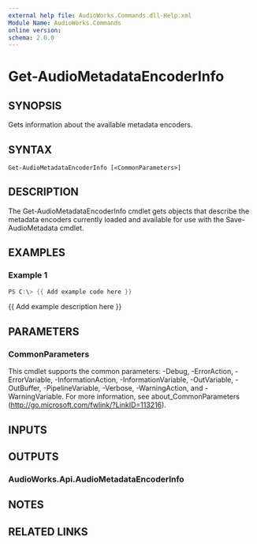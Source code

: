 ```yaml
---
external help file: AudioWorks.Commands.dll-Help.xml
Module Name: AudioWorks.Commands
online version:
schema: 2.0.0
---
```


# Get-AudioMetadataEncoderInfo

## SYNOPSIS
Gets information about the available metadata encoders.

## SYNTAX

```
Get-AudioMetadataEncoderInfo [<CommonParameters>]
```

## DESCRIPTION
The Get-AudioMetadataEncoderInfo cmdlet gets objects that describe the metadata encoders currently loaded and available for use with the Save-AudioMetadata cmdlet.

## EXAMPLES

### Example 1
```powershell
PS C:\> {{ Add example code here }}
```

{{ Add example description here }}

## PARAMETERS

### CommonParameters
This cmdlet supports the common parameters: -Debug, -ErrorAction, -ErrorVariable, -InformationAction, -InformationVariable, -OutVariable, -OutBuffer, -PipelineVariable, -Verbose, -WarningAction, and -WarningVariable.
For more information, see about_CommonParameters (http://go.microsoft.com/fwlink/?LinkID=113216).

## INPUTS

## OUTPUTS

### AudioWorks.Api.AudioMetadataEncoderInfo
## NOTES

## RELATED LINKS
